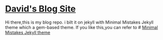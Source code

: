 # [David's Blog Site](https://davidlee1818.github.io/)
Hi there,this is my blog repo. i bilt it on jekyll with Minimal Mistakes Jekyll theme which a gem-based theme.
If you like this,you can refer to # [Minimal Mistakes Jekyll theme](https://mmistakes.github.io/minimal-mistakes/)
